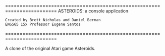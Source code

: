 ========================================================================
	ASTEROIDS: a console application

	Created by Brett Nicholas and Daniel Berman 
	ENGS65 15x Professor Eugene Santos
========================================================================

A clone of the original Atari game Asteroids. 


